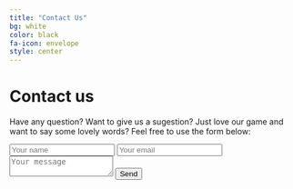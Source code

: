 ```yaml
---
title: "Contact Us"
bg: white
color: black
fa-icon: envelope
style: center
---
```


# Contact us

Have any question? Want to give us a sugestion? Just love our game and want to say some lovely words? Feel free to use the form below:

<form action="https://formspree.io/support@beyondnebula.com" method="POST">
  <div class="row">
    <input type="text" name="name" placeholder="Your name">
    <input type="email" name="email" placeholder="Your email">
    <textarea name="message" placeholder="Your message"></textarea>
    <button type="submit" class="button-primary">Send</button>
  </div>
</form>
